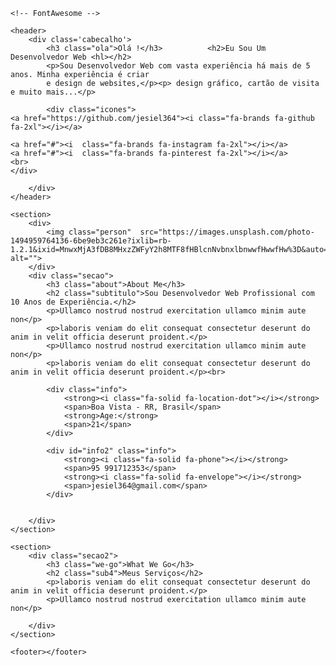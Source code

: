 <!DOCTYPE html>
<html>
<head>
	<meta charset="utf-8">
	<meta description="Um simples portfólio pessoal", lang="pt-BR">
	<meta name="viewport" content="width=device-width, initial-scale=1">
	<title>Portfolio Page</title>

	<!-- FontAwesome -->
<script src="fontawesome/js/all.min.js"></script>
<link href="fontawesome/css/all.min.css" rel="stylesheet" type="text/css">

<!-- Folha de estilos -->
<link rel="stylesheet" type="text/css" href="css/style.css">
</head>
<body>

	<header>
		<div class='cabecalho'>
			<h3 class="ola">Olá !</h3>			<h2>Eu Sou Um Desenvolvedor Web <hl></h2>
			<p>Sou Desenvolvedor Web com vasta experiência há mais de 5 anos. Minha experiência é criar
			e design de websites,</p><p> design gráfico, cartão de visita e muito mais...</p>

			<div class="icones">
    <a href="https://github.com/jesiel364"><i class="fa-brands fa-github fa-2xl"></i></a>

    <a href="#"><i  class="fa-brands fa-instagram fa-2xl"></i></a>
    <a href="#"><i  class="fa-brands fa-pinterest fa-2xl"></i></a>
    <br>
    </div>

		</div>
	</header>

	<section>
		<div>
			<img class="person"  src="https://images.unsplash.com/photo-1494959764136-6be9eb3c261e?ixlib=rb-1.2.1&ixid=MnwxMjA3fDB8MHxzZWFyY2h8MTF8fHBlcnNvbnxlbnwwfHwwfHw%3D&auto=format&fit=crop&w=700&q=60" alt="">
		</div>
		<div class="secao">
			<h3 class="about">About Me</h3>
			<h2 class="subtitulo">Sou Desenvolvedor Web Profissional com 10 Anos de Experiência.</h2>
			<p>Ullamco nostrud nostrud exercitation ullamco minim aute non</p>
			<p>laboris veniam do elit consequat consectetur deserunt do anim in velit officia deserunt proident.</p>
			<p>Ullamco nostrud nostrud exercitation ullamco minim aute non</p>
			<p>laboris veniam do elit consequat consectetur deserunt do anim in velit officia deserunt proident.</p><br>

			<div class="info">
				<strong><i class="fa-solid fa-location-dot"></i></strong>
				<span>Boa Vista - RR, Brasil</span>
				<strong>Age:</strong>
				<span>21</span>
			</div>

			<div id="info2" class="info">
				<strong><i class="fa-solid fa-phone"></i></strong>
				<span>95 991712353</span>
				<strong><i class="fa-solid fa-envelope"></i></strong>
				<span>jesiel364@gmail.com</span>
			</div>


		</div>
	</section>

	<section>
		<div class="secao2">
			<h3 class="we-go">What We Go</h3>
			<h2 class="sub4">Meus Serviços</h2>
			<p>laboris veniam do elit consequat consectetur deserunt do anim in velit officia deserunt proident.</p>
			<p>Ullamco nostrud nostrud exercitation ullamco minim aute non</p>
			
		</div>
	</section>

	<footer></footer>

</body>
</html>